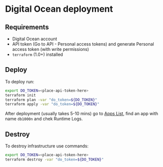 # Digital Ocean deployment

## Requirements

- Digital Ocean account
- API token (Go to API - Personal access tokens) and generate Personal access token (with write permissions)
- `terraform` (1.0+) installed

## Deploy

To deploy run:

```sh
export DO_TOKEN=<place-api-token-here>
terraform init
terraform plan -var "do_token=${DO_TOKEN}"
terraform apply -var "do_token=${DO_TOKEN}"
```

After deployment (usually takes 5-10 mins) go to [Apps List](https://cloud.digitalocean.com/apps), find an app with name `db1000n` and chek Runtime Logs.

## Destroy

To destroy infrastructure use commands:

```sh
export DO_TOKEN=<place-api-token-here>
terraform destroy -var "do_token=${DO_TOKEN}"
```
